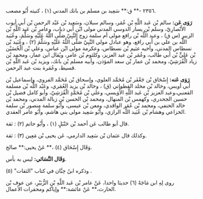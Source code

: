٢٣٥٦ -** ق:** سَعِيد بن مسلم بن بانك المدني (١) ، كنيته أَبُو مصعب.

**رَوَى عَن:** سالم بْن عَبد اللَّهِ بْن عُمَر، وسالم سبلان، وسَعِيد بْن عَبْد الرحمن بْن أَبي أيوب الأَنْصارِيّ، وسلم بْن يسار الدوسي المدني مولى ابْن أَبي ذباب، وعامر بْن عَبد اللَّهِ بْن الزبير (س ق) ، وعبد اللَّه بْن رافع مولى أم سلمة زوج النَّبِيّ صَلَّى اللَّهُ عَلَيْهِ وسَلَّمَ، وعُبَيد اللَّه بن علي بن أَبي رافع، وهو عبادل مولى النَّبِيّ صَلَّى اللَّهُ عَلَيْهِ وسَلَّمَ (٢) ، وعُبَيد بْن نسطاس المدني، وأخيه عثيم بْن نسطاس، وعكرمة مولى ابْن عباس، وعلي بْن الْحُسَيْن بْن عَلِيٍّ بْن أَبي طالب، وعُمَر بْن عبد العزيز، وكلثوم بْن عامر، ويُقال ابن عمار، ومحمد بْن زياد الْقُرَشِيّ، ومحمد بْن عمار بْن سعد المؤذن، وأبيه مسلم بْن بانك، ويزيد بْن عَبد اللَّهِ بْن قسيط، وعُمَرة بنت عبد الرحمن.

**رَوَى عَنه:** إِسْحَاق بْن جَعْفَر بْن مُحَمَّد العلوي، وإسحاق بْن مُحَمَّد الفروي، وإسماعيل بْن أَبي أويس، وخالد بْن مخلد القطواني (ق) ، وخالد بْن يزيد العُمَري، وعَبْد اللَّه بْن مسلمة القعنبي،وعبد العزيز بْن عَبد اللَّهِ الأُوَيسي، وعلي بْن مُحَمَّدٍ الْقُرَشِيّ، وأبو كامل فضيل بْن حسين الجحدري، وكهمس بْن المنهال، ومحمد بْن الحسن بْن زبالة المدني، ومحمد بْن خالد الحنفي، ومحمد بْن عُمَر الواقدي، ومعن بْن عيسى، وأَبُو سلمة منصور بْن سلمة الخزاعي وهشام بْن عُبَيد اللَّه الرازي، وأَبُو سَعِيد مولى بني هاشم، وأَبُو عامر العقدي.

قال أبو طالب عَن أحمد بْن حَنْبَلٍ (١) ، وأَبُو حاتم (٢) : ثقة.

وكذلك قال عثمان بْن سَعِيد الدارمي، عَن يحيى بْن مَعِين (٣) : ثقة.

وَقَال إِسْحَاق (٤) ،** عَنْ يحيى:** صالح.

**وَقَال النَّسَائي:** ليس به بأس.

وذكره ابنُ حِبَّان في كتاب "الثقات" (٥) .

روى لِهِ ابن مَاجَهْ (٦) حديثا واحدا، عَنْ عامر بْن عَبد اللَّهِ بْنِ الزُّبَيْرِ، عن عوف بْن الحارث،** عَنْ عائشة:** وإياكم ومحقرات الأعمال.